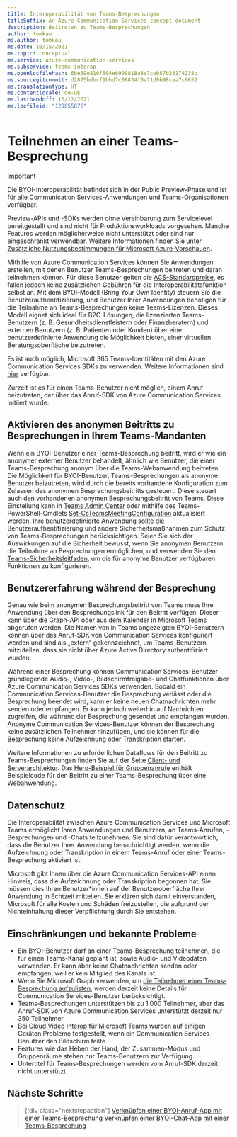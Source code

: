 ```yaml
---
title: Interoperabilität von Teams-Besprechungen
titleSuffix: An Azure Communication Services concept document
description: Beitreten zu Teams-Besprechungen
author: tomkau
ms.author: tomkau
ms.date: 10/15/2021
ms.topic: conceptual
ms.service: azure-communication-services
ms.subservice: teams-interop
ms.openlocfilehash: 6be59e810f504e6909818a8e7ceb57b23174238b
ms.sourcegitcommit: d2875bdbcf1bbd7c06834f0e71d9b98cea7c6652
ms.translationtype: HT
ms.contentlocale: de-DE
ms.lasthandoff: 10/12/2021
ms.locfileid: "129855876"
---
```

# <a name="join-a-teams-meeting"></a>Teilnehmen an einer Teams-Besprechung

> [!IMPORTANT]
> Die BYOI-Interoperabilität befindet sich in der Public Preview-Phase und ist für alle Communication Services-Anwendungen und Teams-Organisationen verfügbar.
>
> Preview-APIs und -SDKs werden ohne Vereinbarung zum Servicelevel bereitgestellt und sind nicht für Produktionsworkloads vorgesehen. Manche Features werden möglicherweise nicht unterstützt oder sind nur eingeschränkt verwendbar. Weitere Informationen finden Sie unter [Zusätzliche Nutzungsbestimmungen für Microsoft Azure-Vorschauen](https://azure.microsoft.com/support/legal/preview-supplemental-terms/).

Mithilfe von Azure Communication Services können Sie Anwendungen erstellen, mit denen Benutzer Teams-Besprechungen beitreten und daran teilnehmen können. Für diese Benutzer gelten die [ACS-Standardpreise](https://azure.microsoft.com/pricing/details/communication-services/), es fallen jedoch keine zusätzlichen Gebühren für die Interoperabilitätsfunktion selbst an. Mit dem BYOI-Modell (Bring Your Own Identity) steuern Sie die Benutzerauthentifizierung, und Benutzer Ihrer Anwendungen benötigen für die Teilnahme an Teams-Besprechungen keine Teams-Lizenzen. Dieses Modell eignet sich ideal für B2C-Lösungen, die lizenzierten Teams-Benutzern (z. B. Gesundheitsdienstleistern oder Finanzberatern) und externen Benutzern (z. B. Patienten oder Kunden) über eine benutzerdefinierte Anwendung die Möglichkeit bieten, einer virtuellen Beratungsoberfläche beizutreten.

Es ist auch möglich, Microsoft 365 Teams-Identitäten mit den Azure Communication Services SDKs zu verwenden. Weitere Informationen sind [hier](./teams-interop.md) verfügbar.

Zurzeit ist es für einen Teams-Benutzer nicht möglich, einem Anruf beizutreten, der über das Anruf-SDK von Azure Communication Services initiiert wurde.

## <a name="enabling-anonymous-meeting-join-in-your-teams-tenant"></a>Aktivieren des anonymen Beitritts zu Besprechungen in Ihrem Teams-Mandanten

Wenn ein BYOI-Benutzer einer Teams-Besprechung beitritt, wird er wie ein anonymer externer Benutzer behandelt, ähnlich wie Benutzer, die einer Teams-Besprechung anonym über die Teams-Webanwendung beitreten. Die Möglichkeit für BYOI-Benutzer, Teams-Besprechungen als anonyme Benutzer beizutreten, wird durch die bereits vorhandene Konfiguration zum Zulassen des anonymen Besprechungsbeitritts gesteuert. Diese steuert auch den vorhandenen anonymen Besprechungsbeitritt von Teams. Diese Einstellung kann in [Teams Admin Center](https://admin.teams.microsoft.com/meetings/settings) oder mithilfe des Teams-PowerShell-Cmdlets [Set-CsTeamsMeetingConfiguration](/powershell/module/skype/set-csteamsmeetingconfiguration) aktualisiert werden. Ihre benutzerdefinierte Anwendung sollte die Benutzerauthentifizierung und andere Sicherheitsmaßnahmen zum Schutz von Teams-Besprechungen berücksichtigen. Seien Sie sich der Auswirkungen auf die Sicherheit bewusst, wenn Sie anonymen Benutzern die Teilnahme an Besprechungen ermöglichen, und verwenden Sie den [Teams-Sicherheitsleitfaden](/microsoftteams/teams-security-guide#addressing-threats-to-teams-meetings), um die für anonyme Benutzer verfügbaren Funktionen zu konfigurieren.

## <a name="meeting-experience"></a>Benutzererfahrung während der Besprechung

Genau wie beim anonymen Besprechungsbeitritt von Teams muss Ihre Anwendung über den Besprechungslink für den Beitritt verfügen. Dieser kann über die Graph-API oder aus dem Kalender in Microsoft Teams abgerufen werden. Die Namen von in Teams angezeigten BYOI-Benutzern können über das Anruf-SDK von Communication Services konfiguriert werden und sind als „extern“ gekennzeichnet, um Teams-Benutzern mitzuteilen, dass sie nicht über Azure Active Directory authentifiziert wurden.

Während einer Besprechung können Communication Services-Benutzer grundlegende Audio-, Video-, Bildschirmfreigabe- und Chatfunktionen über Azure Communication Services SDKs verwenden. Sobald ein Communication Services-Benutzer die Besprechung verlässt oder die Besprechung beendet wird, kann er keine neuen Chatnachrichten mehr senden oder empfangen. Er kann jedoch weiterhin auf Nachrichten zugreifen, die während der Besprechung gesendet und empfangen wurden. Anonyme Communication Services-Benutzer können der Besprechung keine zusätzlichen Teilnehmer hinzufügen, und sie können für die Besprechung keine Aufzeichnung oder Transkription starten.

Weitere Informationen zu erforderlichen Dataflows für den Beitritt zu Teams-Besprechungen finden Sie auf der Seite [Client- und Serverarchitektur](client-and-server-architecture.md). Das [Hero-Beispiel für Gruppenanrufe](../samples/calling-hero-sample.md) enthält Beispielcode für den Beitritt zu einer Teams-Besprechung über eine Webanwendung.

## <a name="privacy"></a>Datenschutz
Die Interoperabilität zwischen Azure Communication Services und Microsoft Teams ermöglicht Ihren Anwendungen und Benutzern, an Teams-Anrufen, -Besprechungen und -Chats teilzunehmen. Sie sind dafür verantwortlich, dass die Benutzer Ihrer Anwendung benachrichtigt werden, wenn die Aufzeichnung oder Transkription in einem Teams-Anruf oder einer Teams-Besprechung aktiviert ist.

Microsoft gibt Ihnen über die Azure Communication Services-API einen Hinweis, dass die Aufzeichnung oder Transkription begonnen hat. Sie müssen dies Ihren Benutzer*innen auf der Benutzeroberfläche Ihrer Anwendung in Echtzeit mitteilen. Sie erklären sich damit einverstanden, Microsoft für alle Kosten und Schäden freizustellen, die aufgrund der Nichteinhaltung dieser Verpflichtung durch Sie entstehen.

## <a name="limitations-and-known-issues"></a>Einschränkungen und bekannte Probleme

- Ein BYOI-Benutzer darf an einer Teams-Besprechung teilnehmen, die für einen Teams-Kanal geplant ist, sowie Audio- und Videodaten verwenden. Er kann aber keine Chatnachrichten senden oder empfangen, weil er kein Mitglied des Kanals ist.
- Wenn Sie Microsoft Graph verwenden, um [die Teilnehmer einer Teams-Besprechung aufzulisten](https://docs.microsoft.com/graph/api/call-list-participants), werden derzeit keine Details für Communication Services-Benutzer berücksichtigt.
- Teams-Besprechungen unterstützen bis zu 1.000 Teilnehmer, aber das Anruf-SDK von Azure Communication Services unterstützt derzeit nur 350 Teilnehmer.
- Bei [Cloud Video Interop für Microsoft Teams](https://docs.microsoft.com/microsoftteams/cloud-video-interop) wurden auf einigen Geräten Probleme festgestellt, wenn ein Communication Services-Benutzer den Bildschirm teilte.
- Features wie das Heben der Hand, der Zusammen-Modus und Gruppenräume stehen nur Teams-Benutzern zur Verfügung.
- Untertitel für Teams-Besprechungen werden vom Anruf-SDK derzeit nicht unterstützt.

## <a name="next-steps"></a>Nächste Schritte

> [!div class="nextstepaction"]
> [Verknüpfen einer BYOI-Anruf-App mit einer Teams-Besprechung](../quickstarts/voice-video-calling/get-started-teams-interop.md)
> [Verknüpfen einer BYOI-Chat-App mit einer Teams-Besprechung](../quickstarts/chat/meeting-interop.md)
